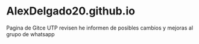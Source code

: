 # AlexDelgado20.github.io
Pagina de Gitce UTP
revisen he informen de posibles cambios y mejoras al grupo de whatsapp
